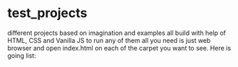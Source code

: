 # test_projects
different projects based on imagination and examples
all build with help of HTML, CSS and Vanilla JS
to run any of them all you need is just web browser and open index.html on each of the carpet you want to see.
Here is going list: 
